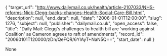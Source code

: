 {
  "target_url": "http://www.dailymail.co.uk/health/article-2107033/NHS-reforms-Nick-Clegg-backs-changes-Health-Social-Care-Bill.html", 
  "description": null, 
  "end_date": null, 
  "date": "2006-01-01T12:00:00", 
  "slug": 1276, 
  "subject": null, 
  "publisher": "dailymail.co.uk", 
  "open_access": false, 
  "title": "Daily Mail: Clegg's challenges to health bill are 'working against Coalition' as Cameron agrees to raft of amendments", 
  "record_id": "20060101T120000/zDn/QeFQR/6YlAyT+NaN5Q==", 
  "start_date": null
}

None